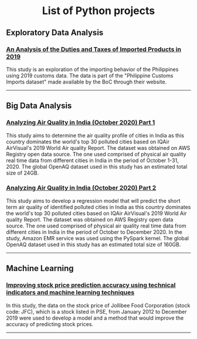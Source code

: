 # <center>List of Python projects</center>

## Exploratory Data Analysis

### [An Analysis of the Duties and Taxes of Imported Products in 2019](https://euced.github.io/eda_customs/)
This study is an exploration of the importing behavior of the Philippines using 2019 customs data. The data is part of the "Philippine Customs Imports dataset" made available by the BoC through their website.

---

## Big Data Analysis

### [Analyzing Air Quality in India (October 2020) Part 1](https://euced.github.io/aws_bigdata_IndaiAirQuality1/IndianAirQuality1.html)

This study aims to determine the air quality profile of cities in India as this country dominates the world's top 30 polluted cities based on IQAir AirVisual's 2019 World Air quality Report. The dataset was obtained on AWS Registry open data source. The one used comprised of physical air quality real time data from different cities in India in the period of October 1-31, 2020. The global OpenAQ dataset used in this study has an estimated total size of 24GB.

### [Analyzing Air Quality in India (October 2020) Part 2](https://euced.github.io/aws_bigdata_IndaiAirQuality2/IndianAirQuality2.html)

This study aims to develop a regression model that will predict the short term air quality of identified polluted cities in India as this country dominates the world's top 30 polluted cities based on IQAir AirVisual's 2019 World Air quality Report. The dataset was obtained on AWS Registry open data source. The one used comprised of physical air quality real time data from different cities in India in the period of October to December 2020. In the study, Amazon EMR service was used using the PySpark kernel. The global OpenAQ dataset used in this study has an estimated total size of 160GB.


---

## Machine Learning

### [Improving stock price prediction accuracy using technical indicators and machine learning techniques](https://euced.github.io/ml_StockPricePred/ML_StockPred.html)
In this study, the data on the stock price of Jollibee Food Corporation (stock code: JFC), which is a stock listed in PSE, from January 2012 to December 2019 were used to develop a model and a method that would improve the accuracy of predicting stock prices.

---
